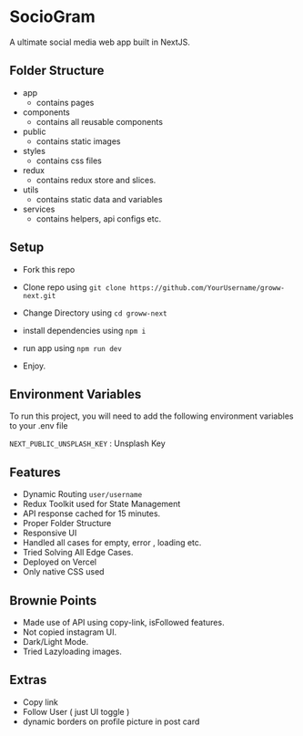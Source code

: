 
# SocioGram

A ultimate social media web app built in NextJS.



## Folder Structure

- app
    - contains pages
- components
    - contains all reusable components
- public
    - contains static images 
- styles
    - contains css files
- redux 
    - contains redux store and slices.
- utils
    - contains static data and variables
- services
    - contains helpers, api configs etc.


## Setup
- Fork this repo
- Clone repo using `git clone https://github.com/YourUsername/groww-next.git `

- Change Directory using `cd groww-next`
- install dependencies using `npm i`
- run app using `npm run dev`
- Enjoy.


## Environment Variables

To run this project, you will need to add the following environment variables to your .env file

`NEXT_PUBLIC_UNSPLASH_KEY` : Unsplash Key



## Features

- Dynamic Routing `user/username`
- Redux Toolkit used for State Management
- API response cached for 15 minutes.
- Proper Folder Structure
- Responsive UI 
- Handled all cases for empty, error , loading etc.
- Tried Solving All Edge Cases.
- Deployed on Vercel
- Only native CSS used


## Brownie Points
- Made use of API using copy-link, isFollowed features. 
- Not copied instagram UI.
- Dark/Light Mode.
- Tried Lazyloading images.

## Extras

- Copy link
- Follow User ( just UI toggle )
- dynamic borders on profile picture in post card


